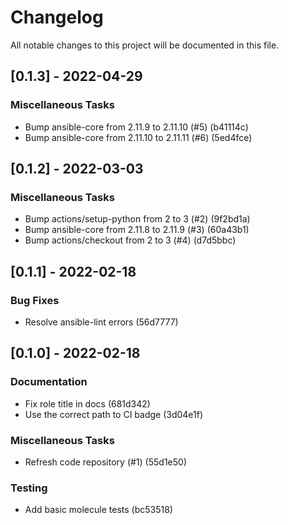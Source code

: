 # Changelog
All notable changes to this project will be documented in this file.

## [0.1.3] - 2022-04-29

### Miscellaneous Tasks

- Bump ansible-core from 2.11.9 to 2.11.10 (#5) (b41114c)
- Bump ansible-core from 2.11.10 to 2.11.11 (#6) (5ed4fce)

## [0.1.2] - 2022-03-03

### Miscellaneous Tasks

- Bump actions/setup-python from 2 to 3 (#2) (9f2bd1a)
- Bump ansible-core from 2.11.8 to 2.11.9 (#3) (60a43b1)
- Bump actions/checkout from 2 to 3 (#4) (d7d5bbc)

## [0.1.1] - 2022-02-18

### Bug Fixes

- Resolve ansible-lint errors (56d7777)

## [0.1.0] - 2022-02-18

### Documentation

- Fix role title in docs (681d342)
- Use the correct path to CI badge (3d04e1f)

### Miscellaneous Tasks

- Refresh code repository (#1) (55d1e50)

### Testing

- Add basic molecule tests (bc53518)

<!-- generated by git-cliff -->
